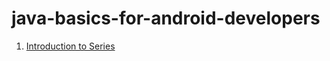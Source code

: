 # java-basics-for-android-developers
<ol>
 <li><a href="https://www.youtube.com/watch?v=WJIxqneNTbo&list=PLeFz5Wk_Sc0iGnzxLUiuN77riGOSFpxHx&index=2&t=0s">Introduction to Series</a></li>
</ol>
 
